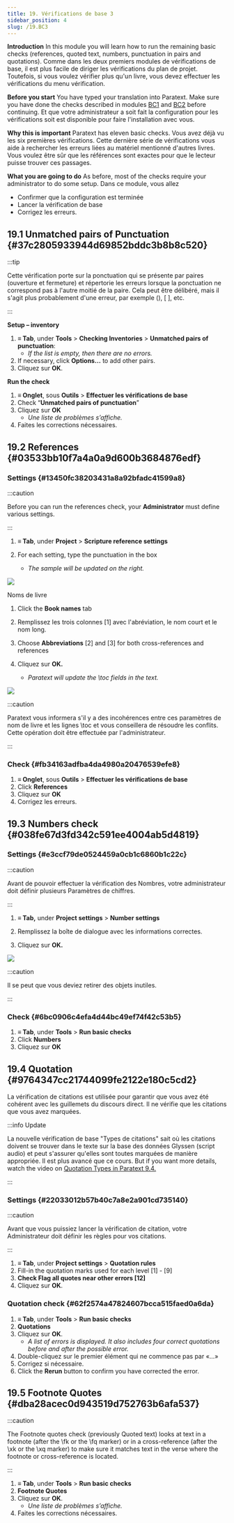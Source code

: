 ```yaml
---
title: 19. Vérifications de base 3
sidebar_position: 4
slug: /19.BC3
---
```


**Introduction**  In this module you will learn how to run the remaining basic checks (references, quoted text, numbers, punctuation in pairs and quotations). Comme dans les deux premiers modules de vérifications de base, il est plus facile de diriger les vérifications du plan de projet. Toutefois, si vous voulez vérifier plus qu'un livre, vous devez effectuer les vérifications du menu vérification.

**Before you start**  You have typed your translation into Paratext. Make sure you have done the checks described in modules [BC1](https://sillsdev.github.io/paratext-manual/5.BC1) and [BC2](https://sillsdev.github.io/paratext-manual/12.BC2) before continuing. Et que votre administrateur a soit fait la configuration pour les vérifications soit est disponible pour faire l'installation avec vous.

**Why this is important**  Paratext has eleven basic checks. Vous avez déjà vu les six premières vérifications. Cette dernière série de vérifications vous aide à rechercher les erreurs liées au matériel mentionné d'autres livres. Vous voulez être sûr que les références sont exactes pour que le lecteur puisse trouver ces passages.

**What you are going to do**  As before, most of the checks require your administrator to do some setup. Dans ce module, vous allez

- Confirmer que la configuration est terminée
- Lancer la vérification de base
- Corrigez les erreurs.

## 19.1 Unmatched pairs of Punctuation {#37c2805933944d69852bddc3b8b8c520}

:::tip

Cette vérification porte sur la ponctuation qui se présente par paires (ouverture et fermeture) et répertorie les erreurs lorsque la ponctuation ne correspond pas à l'autre moitié de la paire. Cela peut être délibéré, mais il s'agit plus probablement d'une erreur, par exemple (), [ ], etc.

:::

**Setup – inventory**

1. **≡ Tab**, under **Tools** &gt; **Checking Inventories** &gt; **Unmatched pairs of punctuation**:
   - _If the list is empty, then there are no errors._
2. If necessary, click **Options…** to add other pairs.
3. Cliquez sur **OK**.

**Run the check**

1. **≡ Onglet**, sous **Outils** > **Effectuer les vérifications de base**
2. Check “**Unmatched pairs of punctuation**”
3. Cliquez sur **OK**
   - _Une liste de problèmes s’affiche._
4. Faites les corrections nécessaires.

## 19.2 References {#03533bb10f7a4a0a9d600b3684876edf}

### Settings {#13450fc38203431a8a92bfadc41599a8}

:::caution

Before you can run the references check, your **Administrator** must define various settings.

:::

<div class='notion-row'>
<div class='notion-column' style={{width: 'calc((100% - (min(32px, 4vw) * 1)) * 0.4375)'}}>

1. **≡ Tab**, under **Project** > **Scripture reference settings**

2. For each setting, type the punctuation in the box
   - _The sample will be updated on the right._

</div><div className='notion-spacer'></div>

<div class='notion-column' style={{width: 'calc((100% - (min(32px, 4vw) * 1)) * 0.5625)'}}>

![](./1019021315.png)

</div><div className='notion-spacer'></div>
</div>

<div class='notion-row'>
<div class='notion-column' style={{width: 'calc((100% - (min(32px, 4vw) * 1)) * 0.4375)'}}>

Noms de livre

1. Click the **Book names** tab

2. Remplissez les trois colonnes [1] avec l'abréviation, le nom court et le nom long.

3. Choose **Abbreviations** [2] and [3] for both cross-references and references

4. Cliquez sur **OK.**
   - _Paratext will update the \toc fields in the text._

</div><div className='notion-spacer'></div>

<div class='notion-column' style={{width: 'calc((100% - (min(32px, 4vw) * 1)) * 0.5625)'}}>

![](./1209414794.png)

</div><div className='notion-spacer'></div>
</div>

:::caution

Paratext vous informera s'il y a des incohérences entre ces paramètres de nom de livre et les lignes \toc et vous conseillera de résoudre les conflits. Cette opération doit être effectuée par l'administrateur.

:::

### Check {#fb34163adfba4da4980a20476539efe8}

1. **≡ Onglet**, sous **Outils** > **Effectuer les vérifications de base**
2. Click **References**
3. Cliquez sur **OK**
4. Corrigez les erreurs.

## 19.3 Numbers check {#038fe67d3fd342c591ee4004ab5d4819}

### Settings {#e3ccf79de0524459a0cb1c6860b1c22c}

:::caution

Avant de pouvoir effectuer la vérification des Nombres, votre administrateur doit définir plusieurs Paramètres de chiffres.

:::

<div class='notion-row'>
<div class='notion-column' style={{width: 'calc((100% - (min(32px, 4vw) * 1)) * 0.5)'}}>

1. **≡ Tab,** under **Project settings** > **Number settings**

2. Remplissez la boîte de dialogue avec les informations correctes.

3. Cliquez sur **OK.**

</div><div className='notion-spacer'></div>

<div class='notion-column' style={{width: 'calc((100% - (min(32px, 4vw) * 1)) * 0.5)'}}>

![](./11100284.png)

</div><div className='notion-spacer'></div>
</div>

:::caution

Il se peut que vous deviez retirer des objets inutiles.

:::

### Check {#6bc0906c4efa4d44bc49ef74f42c53b5}

1. **≡ Tab**, under **Tools** &gt; **Run basic checks**
2. Click **Numbers**
3. Cliquez sur **OK**

## 19.4 Quotation {#9764347cc21744099fe2122e180c5cd2}

La vérification de citations est utilisée pour garantir que vous avez été cohérent avec les guillemets du discours direct. Il ne vérifie que les citations que vous avez marquées.

:::info Update

La nouvelle vérification de base "Types de citations" sait où les citations doivent se trouver dans le texte sur la base des données Glyssen (script audio) et peut s'assurer qu'elles sont toutes marquées de manière appropriée. Il est plus avancé que ce cours. But if you want more details, watch the video on [Quotation Types in Paratext 9.4.](https://vimeo.com/859138745)

:::

### Settings {#22033012b57b40c7a8e2a901cd735140}

:::caution

Avant que vous puissiez lancer la vérification de citation, votre Administrateur doit définir les règles pour vos citations.

:::

1. **≡ Tab**, under **Project settings** &gt; **Quotation rules**
2. Fill-in the quotation marks used for each level [1] - [9]
3. **Check Flag all quotes near other errors [12]**
4. Cliquez sur **OK**.

### Quotation check {#62f2574a47824607bcca515faed0a6da}

1. **≡ Tab**, under **Tools** &gt; **Run basic checks**
2. **Quotations**
3. Cliquez sur **OK**.
   - _A list of errors is displayed. It also includes four correct quotations before and after the possible error._
4. Double-cliquez sur le premier élément qui ne commence pas par «…»
5. Corrigez si nécessaire.
6. Click the **Rerun** button to confirm you have corrected the error.

## 19.5 Footnote Quotes {#dba28acec0d943519d752763b6afa537}

:::caution

The Footnote quotes check (previously Quoted text) looks at text in a footnote (after the \fk or the \fq marker) or in a cross-reference (after the \xk or the \xq marker) to make sure it matches text in the verse where the footnote or cross-reference is located.

:::

1. **≡ Tab**, under **Tools** &gt; **Run basic checks**
2. **Footnote Quotes**
3. Cliquez sur **OK**.
   - _Une liste de problèmes s’affiche._
4. Faites les corrections nécessaires.
